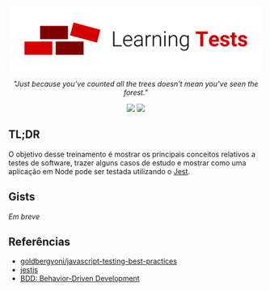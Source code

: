<p align="center">
  <img
    src="https://raw.githubusercontent.com/mjs-community/learning-tests/master/docs/logo.png"
    alt="learning tests"
    width="600px"
  />
</p>

<em> <p align="center"> "Just because you’ve counted all the trees doesn’t mean you’ve seen the forest." </p> </em>

<p align=center>
  <img src="https://img.shields.io/badge/revisão-1-red" />
  <img src="https://img.shields.io/badge/exemplos-WIP-red" />
</p>

## TL;DR
O objetivo desse treinamento é mostrar os principais conceitos relativos a testes de software, trazer alguns casos de estudo e mostrar como uma aplicação em Node pode ser testada utilizando o [Jest](https://jestjs.io/).

## Gists
<em> Em breve </em>

## Referências
- [goldbergyoni/javascript-testing-best-practices](https://github.com/goldbergyoni/javascript-testing-best-practices/)
- [jestjs](https://jestjs.io/)
- [BDD: Behavior-Driven Development ](https://pt.wikipedia.org/wiki/Behavior_Driven_Development)
